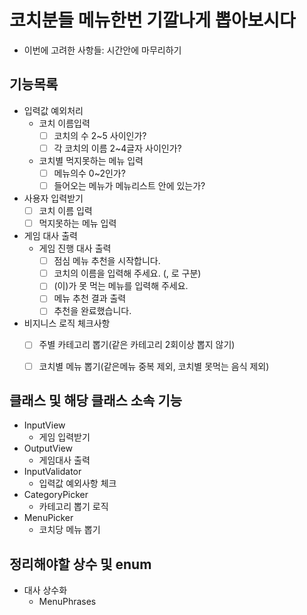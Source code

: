 # 코치분들 메뉴한번 기깔나게 뽑아보시다
- 이번에 고려한 사항들: 시간안에 마무리하기


## 기능목록
- 입력값 예외처리
    - 코치 이름입력
      - [ ] 코치의 수 2~5 사이인가?
      - [ ] 각 코치의 이름 2~4글자 사이인가?
    - 코치별 먹지못하는 메뉴 입력
      - [ ] 메뉴의수 0~2인가?
      - [ ] 들어오는 메뉴가 메뉴리스트 안에 있는가?

- 사용자 입력받기
  - [ ] 코치 이름 입력
  - [ ] 먹지못하는 메뉴 입력

- 게임 대사 출력
    - 게임 진행 대사 출력
        - [ ] 점심 메뉴 추천을 시작합니다.
        - [ ] 코치의 이름을 입력해 주세요. (, 로 구분)
        - [ ] (이)가 못 먹는 메뉴를 입력해 주세요.
        - [ ] 메뉴 추천 결과 출력
        - [ ] 추천을 완료했습니다.

- 비지니스 로직 체크사항
    - [ ] 주별 카테고리 뽑기(같은 카테고리 2회이상 뽑지 않기)
    - [ ] 코치별 메뉴 뽑기(같은메뉴 중복 제외, 코치별 못먹는 음식 제외)

    
## 클래스 및 해당 클래스 소속 기능
- InputView
    - 게임 입력받기
- OutputView
    - 게임대사 출력
- InputValidator
  - 입력값 예외사항 체크
- CategoryPicker
  - 카테고리 뽑기 로직
- MenuPicker
  - 코치당 메뉴 뽑기
## 정리해야할 상수 및 enum
  - 대사 상수화
    - MenuPhrases